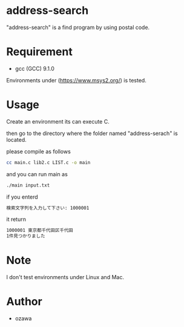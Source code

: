 # address-search
"address-search" is a find program by using postal code.

# Requirement
 
* gcc (GCC) 9.1.0
 
Environments under (https://www.msys2.org/) is tested.


# Usage
 Create an environment its can execute C.
 
 then go to the directory where the folder named "address-serach" is located.
 
 please compile as follows
```bash
cc main.c lib2.c LIST.c -o main
```
and you can run main as
```bash
./main input.txt
``` 
if you enterd
```bash
検索文字列を入力して下さい: 1000001
``` 

it return 
```bash
1000001 東京都千代田区千代田
1件見つかりました
``` 
# Note
 
I don't test environments under Linux and Mac.
 
# Author
 
* ozawa
